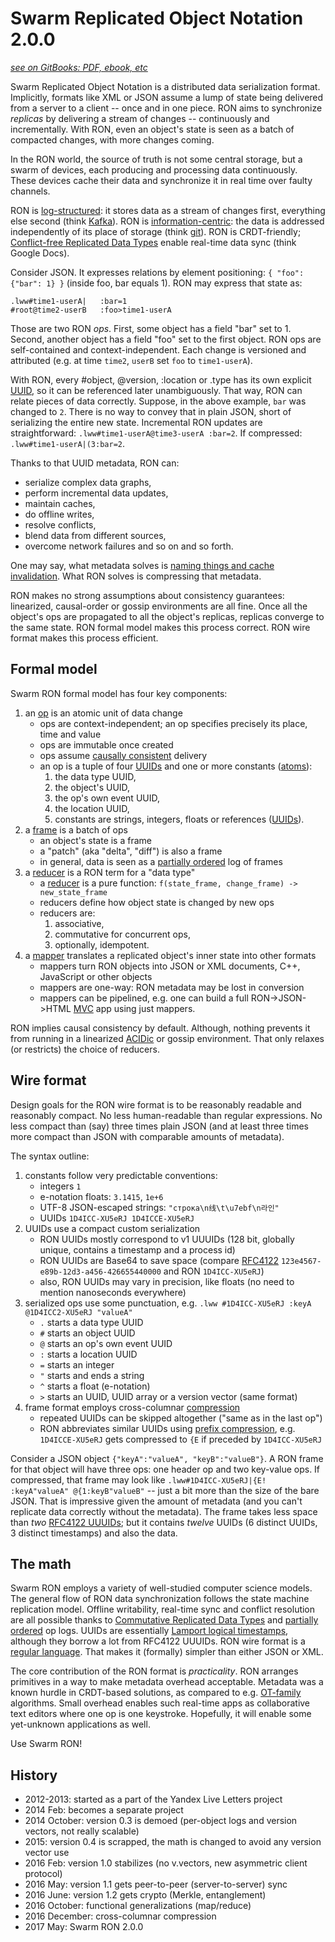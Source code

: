 # Swarm Replicated Object Notation 2.0.0 #
[*see on GitBooks: PDF, ebook, etc*](https://gritzko.gitbooks.io/swarm-the-protocol)

Swarm Replicated Object Notation is a distributed data serialization format.
Implicitly, formats like XML or JSON assume a lump of state being delivered from a server to a client -- once and in one piece.
RON aims to synchronize *replicas* by delivering a stream of changes -- continuously and incrementally.
With RON, even an object's state is seen as a batch of compacted changes, with more changes coming.

In the RON world, the source of truth is not some central storage, but a swarm of devices, each producing and processing data continuously.
These devices cache their data and synchronize it in real time over faulty channels.

RON is [log-structured][log]: it stores data as a stream of changes first, everything else second (think [Kafka][kafka]).
RON is [information-centric][icn]: the data is addressed independently of its place of storage (think [git][git]).
RON is CRDT-friendly; [Conflict-free Replicated Data Types][crdt] enable real-time data sync (think Google Docs).

Consider JSON. It expresses relations by element positioning:
`{ "foo": {"bar": 1} }` (inside foo, bar equals 1).
RON may express that state as:
```
.lww#time1-userA|   :bar=1
#root@time2-userB   :foo>time1-userA
```
Those are two RON *ops*.
First, some object has a field "bar" set to 1.
Second, another object has a field "foo" set to the first object.
RON ops are self-contained and context-independent.
Each change is versioned and attributed (e.g. at time `time2`, `userB` set `foo` to `time1-userA`).

With RON, every #object, @version, :location or .type has its own explicit [UUID](uid.md), so it can be referenced later unambiguously.
That way, RON can relate pieces of data correctly.
Suppose, in the above example, `bar` was changed to `2`.
There is no way to convey that in plain JSON, short of serializing the entire new state.
Incremental RON updates are straightforward: `.lww#time1-userA@time3-userA :bar=2`. If compressed: `.lww#time1-userA|(3:bar=2`.

Thanks to that UUID metadata, RON can:

* serialize complex data graphs,
* perform incremental data updates,
* maintain caches,
* do offline writes,
* resolve conflicts,
* blend data from different sources,
* overcome network failures and so on and so forth.

One may say, what metadata solves is [naming things and cache invalidation][2problems].
What RON solves is compressing that metadata.

RON makes no strong assumptions about consistency guarantees: linearized, causal-order or gossip environments are all fine.
Once all the object's ops are propagated to all the object's replicas, replicas converge to the same state.
RON formal model makes this process correct.
RON wire format makes this process efficient.


## Formal model

Swarm RON formal model has four key components:

1. an [op](op.md) is an atomic unit of data change
    * ops are context-independent; an op specifies precisely its place, time and value
    * ops are immutable once created
    * ops assume [causally consistent][causal] delivery
    * an op is a tuple of four [UUIDs](uid.md) and one or more constants ([atoms](op.md)):
        1. the data type UUID,
        2. the object's UUID,
        3. the op's own event UUID,
        4. the location UUID,
        5. constants are strings, integers, floats or references ([UUIDs](uid.md)).
2. a [frame](frame.md) is a batch of ops
    * an object's state is a frame
    * a "patch" (aka "delta", "diff") is also a frame
    * in general, data is seen as a [partially ordered][po] log of frames
3. a [reducer](reducer.md) is a RON term for a "data type"
    * a [reducer][re] is a pure function: `f(state_frame, change_frame) -> new_state_frame`
    * reducers define how object state is changed by new ops
    * reducers are:
        1. associative,
        2. commutative for concurrent ops,
        3. optionally, idempotent.
4. a [mapper](mapper.md) translates a replicated object's inner state into other formats
    * mappers turn RON objects into JSON or XML documents, C++, JavaScript or other objects
    * mappers are one-way: RON metadata may be lost in conversion
    * mappers can be pipelined, e.g. one can build a full RON->JSON->HTML [MVC][mvc] app using just mappers.

RON implies causal consistency by default.
Although, nothing prevents it from running in a linearized [ACIDic][peterb] or gossip environment.
That only relaxes (or restricts) the choice of reducers.

## Wire format

Design goals for the RON wire format is to be reasonably readable and reasonably compact.
No less human-readable than regular expressions.
No less compact than (say) three times plain JSON
(and at least three times more compact than JSON with comparable amounts of metadata).

The syntax outline:

1. constants follow very predictable conventions:
    * integers `1`
    * e-notation floats: `3.1415`, `1e+6`
    * UTF-8 JSON-escaped strings: `"строка\n线\t\u7ebf\n라인"`
    * UUIDs `1D4ICC-XU5eRJ 1D4ICCE-XU5eRJ`
2. UUIDs use a compact custom serialization
    * RON UUIDs mostly correspond to v1 UUUIDs (128 bit, globally unique, contains a timestamp and a process id)
    * RON UUIDs are Base64 to save space (compare [RFC4122][rfc4122] `123e4567-e89b-12d3-a456-426655440000` and RON `1D4ICC-XU5eRJ`)
    * also, RON UUIDs may vary in precision, like floats (no need to mention nanoseconds everywhere)
3. serialized ops use some punctuation, e.g. `.lww #1D4ICC-XU5eRJ :keyA @1D4ICC2-XU5eRJ "valueA"`
    * `.` starts a data type UUID
    * `#` starts an object UUID
    * `@` starts an op's own event UUID
    * `:` starts a location UUID
    * `=` starts an integer
    * `"` starts and ends a string
    * `^` starts a float (e-notation)
    * `>` starts an UUID, UUID array or a version vector (same format)
4. frame format employs cross-columnar [compression](compression.md)
    * repeated UUIDs can be skipped altogether ("same as in the last op")
    * RON abbreviates similar UUIDs using [prefix compression](compression.md), e.g. `1D4ICCE-XU5eRJ` gets compressed to `{E` if preceded by `1D4ICC-XU5eRJ`

Consider a JSON object `{"keyA":"valueA", "keyB":"valueB"}`.
A RON frame for that object will have three ops: one header op and two key-value ops.
If compressed, that frame may look like
`.lww#1D4ICC-XU5eRJ|{E! :keyA"valueA" @{1:keyB"valueB"` -- just a bit more than the size of the bare JSON.
That is impressive given the amount of metadata (and you can't replicate data correctly without the metadata).
The frame takes less space than *two* [RFC4122 UUUIDs][rfc4122]; but it contains *twelve* UUIDs (6 distinct UUIDs, 3 distinct timestamps) and also the data.


## The math

Swarm RON employs a variety of well-studied computer science models.
The general flow of RON data synchronization follows the state machine replication model.
Offline writability, real-time sync and conflict resolution are all possible thanks to [Commutative Replicated Data Types][crdt] and [partially ordered][po] op logs.
UUIDs are essentially [Lamport logical timestamps][lamport], although they borrow a lot from RFC4122 UUUIDs.
RON wire format is a [regular language][regular].
That makes it (formally) simpler than either JSON or XML.


The core contribution of the RON format is *practicality*.
RON arranges primitives in a way to make metadata overhead acceptable.
Metadata was a known hurdle in CRDT-based solutions, as compared to e.g. [OT-family][ot] algorithms.
Small overhead enables such real-time apps as collaborative text editors where one op is one keystroke.
Hopefully, it will enable some yet-unknown applications as well.

Use Swarm RON!


## History

* 2012-2013: started as a part of the Yandex Live Letters project
* 2014 Feb: becomes a separate project
* 2014 October: version 0.3 is demoed (per-object logs and version vectors, not really scalable)
* 2015: version 0.4 is scrapped, the math is changed to avoid any version vector use
* 2016 Feb: version 1.0 stabilizes (no v.vectors, new asymmetric client protocol)
* 2016 May: version 1.1 gets peer-to-peer (server-to-server) sync
* 2016 June: version 1.2 gets crypto (Merkle, entanglement)
* 2016 October: functional generalizations (map/reduce)
* 2016 December: cross-columnar compression
* 2017 May: Swarm RON 2.0.0

[2sided]: http://lexicon.ft.com/Term?term=two_sided-markets
[super]: http://ilpubs.stanford.edu:8090/594/1/2003-33.pdf
[opbased]: http://haslab.uminho.pt/sites/default/files/ashoker/files/opbaseddais14.pdf
[cap]: https://www.infoq.com/articles/cap-twelve-years-later-how-the-rules-have-changed
[swarm]: https://gritzko.gitbooks.io/swarm-the-protocol/content/
[po]: https://en.wikipedia.org/wiki/Partially_ordered_set#Formal_definition
[crdt]: https://en.wikipedia.org/wiki/Conflict-free_replicated_data_type
[icn]: http://www.networkworld.com/article/3060243/internet/demystifying-the-information-centric-network.html
[kafka]: http://kafka.apache.org
[git]: https://git-scm.com
[log]: http://blog.notdot.net/2009/12/Damn-Cool-Algorithms-Log-structured-storage
[re]: https://blogs.msdn.microsoft.com/csliu/2009/11/10/mapreduce-in-functional-programming-parallel-processing-perspectives/
[rfc4122]: https://tools.ietf.org/html/rfc4122
[causal]: https://en.wikipedia.org/wiki/Causal_consistency
[UUID]: https://en.wikipedia.org/wiki/Universally_unique_identifier
[peterb]: https://martin.kleppmann.com/2014/11/isolation-levels.png
[regular]: https://en.wikipedia.org/wiki/Regular_language
[mvc]: https://en.wikipedia.org/wiki/Model–view–controller
[ot]: https://en.wikipedia.org/wiki/Operational_transformation
[lamport]: http://lamport.azurewebsites.net/pubs/time-clocks.pdf
[2problems]: https://martinfowler.com/bliki/TwoHardThings.html
